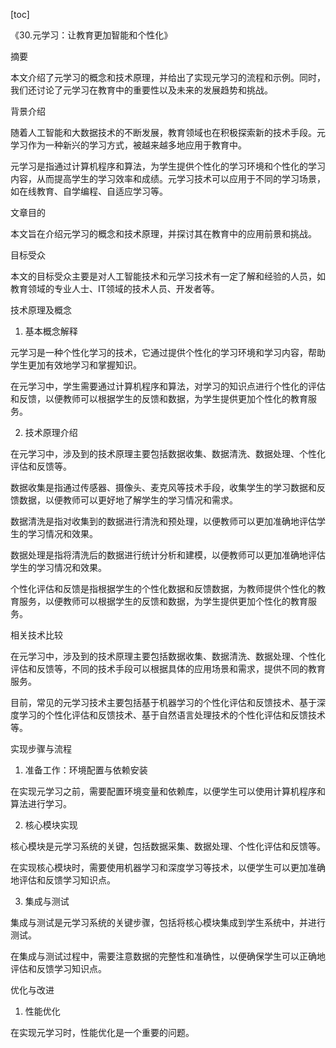 
[toc]                    
                
                
《30.元学习：让教育更加智能和个性化》

摘要

本文介绍了元学习的概念和技术原理，并给出了实现元学习的流程和示例。同时，我们还讨论了元学习在教育中的重要性以及未来的发展趋势和挑战。

背景介绍

随着人工智能和大数据技术的不断发展，教育领域也在积极探索新的技术手段。元学习作为一种新兴的学习方式，被越来越多地应用于教育中。

元学习是指通过计算机程序和算法，为学生提供个性化的学习环境和个性化的学习内容，从而提高学生的学习效率和成绩。元学习技术可以应用于不同的学习场景，如在线教育、自学编程、自适应学习等。

文章目的

本文旨在介绍元学习的概念和技术原理，并探讨其在教育中的应用前景和挑战。

目标受众

本文的目标受众主要是对人工智能技术和元学习技术有一定了解和经验的人员，如教育领域的专业人士、IT领域的技术人员、开发者等。

技术原理及概念

1. 基本概念解释

元学习是一种个性化学习的技术，它通过提供个性化的学习环境和学习内容，帮助学生更加有效地学习和掌握知识。

在元学习中，学生需要通过计算机程序和算法，对学习的知识点进行个性化的评估和反馈，以便教师可以根据学生的反馈和数据，为学生提供更加个性化的教育服务。

2. 技术原理介绍

在元学习中，涉及到的技术原理主要包括数据收集、数据清洗、数据处理、个性化评估和反馈等。

数据收集是指通过传感器、摄像头、麦克风等技术手段，收集学生的学习数据和反馈数据，以便教师可以更好地了解学生的学习情况和需求。

数据清洗是指对收集到的数据进行清洗和预处理，以便教师可以更加准确地评估学生的学习情况和效果。

数据处理是指将清洗后的数据进行统计分析和建模，以便教师可以更加准确地评估学生的学习情况和效果。

个性化评估和反馈是指根据学生的个性化数据和反馈数据，为教师提供个性化的教育服务，以便教师可以根据学生的反馈和数据，为学生提供更加个性化的教育服务。

相关技术比较

在元学习中，涉及到的技术原理主要包括数据收集、数据清洗、数据处理、个性化评估和反馈等，不同的技术手段可以根据具体的应用场景和需求，提供不同的教育服务。

目前，常见的元学习技术主要包括基于机器学习的个性化评估和反馈技术、基于深度学习的个性化评估和反馈技术、基于自然语言处理技术的个性化评估和反馈技术等。

实现步骤与流程

1. 准备工作：环境配置与依赖安装

在实现元学习之前，需要配置环境变量和依赖库，以便学生可以使用计算机程序和算法进行学习。

2. 核心模块实现

核心模块是元学习系统的关键，包括数据采集、数据处理、个性化评估和反馈等。

在实现核心模块时，需要使用机器学习和深度学习等技术，以便学生可以更加准确地评估和反馈学习知识点。

3. 集成与测试

集成与测试是元学习系统的关键步骤，包括将核心模块集成到学生系统中，并进行测试。

在集成与测试过程中，需要注意数据的完整性和准确性，以便确保学生可以正确地评估和反馈学习知识点。

优化与改进

1. 性能优化

在实现元学习时，性能优化是一个重要的问题。

